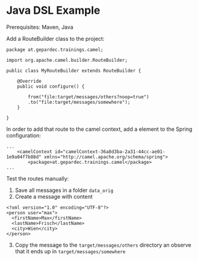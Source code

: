Java DSL Example
===================

Prerequisites: Maven, Java

Add a RouteBuilder class to the project:

```
package at.gepardec.trainings.camel;

import org.apache.camel.builder.RouteBuilder;

public class MyRouteBuilder extends RouteBuilder {

    @Override
    public void configure() {

        from("file:target/messages/others?noop=true")
        .to("file:target/messages/somewhere");
    }

}
```

In order to add that route to the camel context, add a <package> element to the Spring configuration:

```
...
    <camelContext id="camelContext-36a8d3ba-2a31-44cc-ae01-1e9a04f7b88d" xmlns="http://camel.apache.org/schema/spring">
        <package>at.gepardec.trainings.camel</package>
...
```

Test the routes manually:

1) Save all messages in a folder `data_orig`
2) Create a message with content
```
<?xml version="1.0" encoding="UTF-8"?>
<person user="max">
  <firstName>Max</firstName>
  <lastName>Frisch</lastName>
  <city>Wien</city>
</person>
```

3) Copy the message to the `target/messages/others` directory an observe that it ends up in `target/messages/somewhere`

